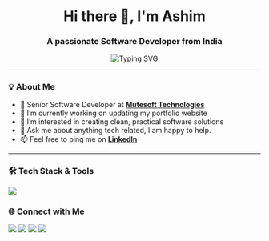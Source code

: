 <!-- Banner / Hero Image (Optional) -->
<!-- You can add a GIF, or just delete this section if not needed -->

<h1 align="center">Hi there 👋, I'm Ashim</h1>
<h3 align="center">A passionate Software Developer from India</h3>

<!-- Optional animated typing line -->
<p align="center">
  <img src="https://readme-typing-svg.herokuapp.com?font=Fira+Code&duration=3000&pause=1000&center=true&vCenter=true&width=435&lines=I+build+cool+things+with+code;I+love+open-source+and+learning;Welcome+to+my+GitHub+profile!" alt="Typing SVG" />
</p>

---

### 💡 About Me

- 💼 Senior Software Developer at [**Mutesoft Technologies**](https://mutesoft.com/)
- 🔭 I’m currently working on updating my portfolio website
- 🧠 I’m interested in creating clean, practical software solutions
- 💬 Ask me about anything tech related, I am happy to help.
- 📫 Feel free to ping me on [**LinkedIn**](https://www.linkedin.com/in/ashimsahawork/)

---

### 🛠️ Tech Stack & Tools

<p align="left">
  <img src="https://skillicons.dev/icons?i=html,css,js,jquery,react,tailwind,java,spring,mysql,git,github,bitbucket,postgres,postman,vite,vscode,npm,stackoverflow,ps" />
</p>

### 🌐 Connect with Me

<p align="left">
  <a href="https://ashimsaha.net/" target="_blank"><img src="https://img.shields.io/badge/Portfolio-000?style=for-the-badge&logo=vercel&logoColor=white"/></a>
  <a href="https://linkedin.com/in/ashimsahawork" target="_blank"><img src="https://img.shields.io/badge/LinkedIn-0A66C2?style=for-the-badge&logo=linkedin&logoColor=white"/></a>
  <a href="mailto:hello@ashimsaha.net"><img src="https://img.shields.io/badge/Email-D14836?style=for-the-badge&logo=gmail&logoColor=white"/></a>
  <a href="https://twitter.com/thisisashim"><img src="https://img.shields.io/badge/Twitter-1DA1F2?style=for-the-badge&logo=twitter&logoColor=white"/></a>
</p>


